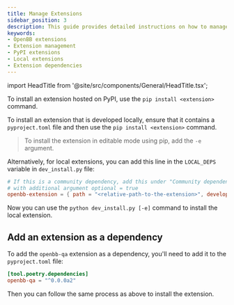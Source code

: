 ```yaml
---
title: Manage Extensions
sidebar_position: 3
description: This guide provides detailed instructions on how to manage extensions in the OpenBB Platform. It covers the installation of extensions hosted on PyPI and locally developed extensions, as well as adding an extension as a dependency.
keywords:
- OpenBB extensions
- Extension management
- PyPI extensions
- Local extensions
- Extension dependencies
---
```


import HeadTitle from '@site/src/components/General/HeadTitle.tsx';

<HeadTitle title="Manage Extensions - Contributor Guidelines - Contributing | OpenBB Platform Docs" />

To install an extension hosted on PyPI, use the `pip install <extension>` command.

To install an extension that is developed locally, ensure that it contains a `pyproject.toml` file and then use the `pip install <extension>` command.

> To install the extension in editable mode using pip, add the `-e` argument.

Alternatively, for local extensions, you can add this line in the `LOCAL_DEPS` variable in `dev_install.py` file:

```toml
# If this is a community dependency, add this under "Community dependencies",
# with additional argument optional = true
openbb-extension = { path = "<relative-path-to-the-extension>", develop = true }
```

Now you can use the `python dev_install.py [-e]` command to install the local extension.

## Add an extension as a dependency

To add the `openbb-qa` extension as a dependency, you'll need to add it to the `pyproject.toml` file:

```toml
[tool.poetry.dependencies]
openbb-qa = "^0.0.0a2"
```

Then you can follow the same process as above to install the extension.
